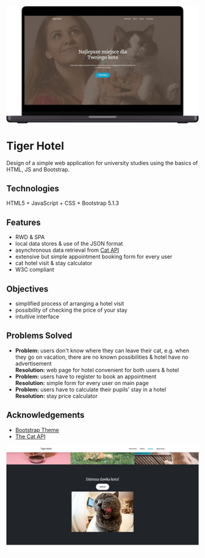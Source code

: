 ![alt text](https://raw.githubusercontent.com/nataliaprazmo/Tiger-Hotel_project/main/demo.png)


# Tiger Hotel

Design of a simple web application for university studies using the basics of HTML, JS and Bootstrap.


## Technologies

HTML5 + JavaScript + CSS + Bootstrap 5.1.3


## Features

- RWD & SPA
- local data stores & use of the JSON format
- asynchronous data retrieval from [Cat API](https://thecatapi.com/)
- extensive but simple appointment booking form for every user
- cat hotel visit & stay calculator
- W3C compliant

## Objectives

- simplified process of arranging a hotel visit
- possibility of checking the price of your stay
- intuitive interface
## Problems Solved

- **Problem:** users don't know where they can leave their cat, e.g. when they go on vacation, there are no known possibilities & hotel have no advertisement\
    **Resolution:** web page for hotel convenient for both users & hotel
- **Problem:** users have to register to book an appointment\
    **Resolution:** simple form for every user on main page
- **Problem:** users have to calculate their pupils' stay in a hotel\
    **Resolution:** stay price calculator



## Acknowledgements

 - [Bootstrap Theme](https://startbootstrap.com/theme/creative)
 - [The Cat API](https://thecatapi.com/)


![alt text](https://raw.githubusercontent.com/nataliaprazmo/Tiger-Hotel_project/main/demo3.JPG)